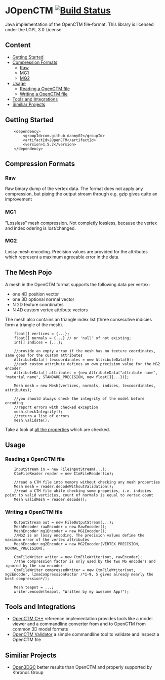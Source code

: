 # JOpenCTM [![Build Status](https://travis-ci.org/Danny02/JOpenCTM.svg?branch=develop)](https://travis-ci.org/Danny02/JOpenCTM)
Java implementation of the OpenCTM file-format.
This library is licensed under the LGPL 3.0 License.

## Content
* [Getting Started](#getting-started)
* [Compression Formats](#compression-formats)
  * [Raw](#raw)
  * [MG1](#mg1)
  * [MG2](#mg2)
* [Usage](#usage)
  * [Reading a OpenCTM file](#reading-a-openctm-file)
  * [Writing a OpenCTM file](#writing-a-openctm-file)
* [Tools and Integrations](#tools-and-integrations)
* [Similiar Projects](#similiar-projects)

## Getting Started
        <dependency>
            <groupId>com.github.danny02</groupId>
            <artifactId>JOpenCTM</artifactId>
            <version>1.5.2</version>
        </dependency>
## Compression Formats
### Raw
Raw binary dump of the vertex data. The format does not apply any compression, but piping the output stream through e.g. gzip gives quite an improvement
### MG1
"Lossless" mesh compression. Not completly lossless, because the vertex and index odering is lost/changed.
### MG2
Lossy mesh encoding. Precision values are provided for the attributes which represent a maximum agreeable error in the data.
## The Mesh Pojo
A mesh in the OpenCTM format supports the following data per vertex:
* one 4D position vector
* one 3D optional normal vector
* N 2D texture coordinates
* N 4D custom vertex attribute vectors

The mesh also contains an triangle index list (three consecutive indicies form a triangle of the mesh).

        float[] vertices = {...};
        float[] normals = {...} // or 'null' of not existing;
        int[] indices = {...};
        
        //provide an empty array if the mesh has no texture coordinates, same goes for the custom attributes
        AttributeData[] texcoordinates = new AttributeData[0];
        //each custom attribute defines an own precision value for the MG2 encoder
        AttributeData[] attributes = {new AttributeData("attribute name", "material name", STANDARD_PRECISION, new float[]{...})};
        
        Mesh mesh = new Mesh(vertices, normals, indices, texcoordinates, attributes);
        
        //you should always check the integrity of the model before encoding
        //report errors with checked exception
        mesh.checkIntegrity();
        //return a list of errors
        mesh.validate();
Take a look at [all the properties](https://github.com/Danny02/JOpenCTM/blob/develop/src/main/java/darwin/jopenctm/data/Mesh.java#L83) which are checked.
## Usage
### Reading a OpenCTM file
        InputStream in = new FileInputStream(...);
        CtmFileReader reader = new CtmFileReader(in);
        
        //read a CTM file into memory without checking any mesh properties
        Mesh mesh = reader.decodeWithoutValidation();
        //read a CTM file while checking some propeties, i.e. indicies point to valid verticies, count of normals is equal to vertex count
        Mesh validMesh = reader.decode();
### Writing a OpenCTM file
        OutputStream out = new FileOutputStream(...);
        MeshEncoder rawEncoder = new RawEncoder();
        MeshEncoder mg1Encoder = new MG1Encoder();
        //MG2 is an lossy encoding. The precision values define the maximum error of the vertex attributes
        MeshEncoder mg2Encoder = new MG2Encoder(VERTEX_PRECISION, NORMAL_PRECISION);
        
        CtmFileWriter writer = new CtmFileWriter(out, rawEncoder);
        //the compression factor is only used by the two MG encoders and ignored by the raw encoder
        CtmFileWriter compressedWriter = new CtmFileWriter(out, mg2Encoder, lzmaCompressionFactor /*1-9, 5 gives already nearly the best compression*/);
        
        Mesh teapot = ...;
        writer.encode(teapot, "Written by my awesome App!");
        
## Tools and Integrations
* [OpenCTM C++](https://github.com/Danny02/OpenCTM) reference implementation 
provides tools like a model viewer and a commandline converter from and to OpenCTM from common 3D model formats
* [OpenCTM Validator](https://github.com/Danny02/ctmvalidator)
a simple commandline tool to validate and inspect a OpenCTM file

## Similiar Projects
* [Open3DGC](https://github.com/KhronosGroup/glTF/wiki/Open-3D-Graphics-Compression)
better results than OpenCTM and properly supported by Khronos Group

